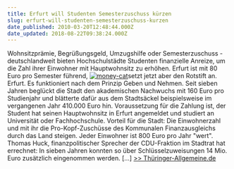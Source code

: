 ```yaml
---
title: Erfurt will Studenten Semesterzuschuss kürzen
slug: erfurt-will-studenten-semesterzuschuss-kurzen
date_published: 2010-03-20T12:48:44.000Z
date_updated: 2018-08-22T09:38:24.000Z
---
```


Wohnsitzprämie, Begrüßungsgeld, Umzugshilfe oder Semesterzuschuss - deutschlandweit bieten Hochschulstädte Studenten finanzielle Anreize, um die Zahl ihrer Einwohner mit Hauptwohnsitz zu erhöhen. Erfurt ist mit 80 Euro pro Semester führend, [![money-cat](//picdump.thafaker.de/2010/03/money-cat-386x580.jpg)](http://picdump.thafaker.de/2010/03/money-cat.jpg)setzt jetzt aber den Rotstift an. Erfurt. Es funktioniert nach  dem Prinzip Geben und Nehmen. Seit sieben Jahren beglückt die Stadt den  akademischen Nachwuchs mit 160 Euro pro Studienjahr und blätterte dafür  aus dem Stadtsäckel beispielsweise im vergangenen Jahr 410.000 Euro hin.  Voraussetzung für die Zahlung ist, der Student hat seinen Hauptwohnsitz  in Erfurt angemeldet und studiert an  Universität oder Fachhochschule. Vorteil für die Stadt: Die  Einwohnerzahl und mit ihr die Pro-Kopf-Zuschüsse des Kommunalen  Finanzausgleichs durch das Land steigen. Jeder Einwohner ist 800 Euro  pro Jahr "wert". Thomas Huck,  finanzpolitischer Sprecher der CDU-Fraktion im Stadtrat hat errechnet:  In sieben Jahren konnten so über Schlüsselzuweisungen 14 Mio. Euro  zusätzlich eingenommen werden. [...] [>> Thüringer-Allgemeine.de](http://erfurt.thueringer-allgemeine.de/web/lokal/detail/-/specific/Erfurt-will-Studenten-ab-diesem-Jahr-Semesterzuschuss-kuerzen-124009549)
